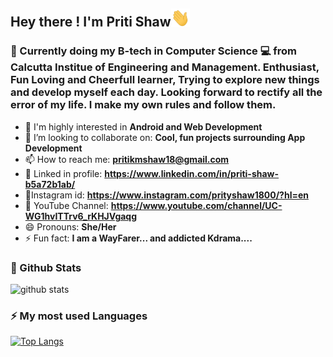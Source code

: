 ## Hey there ! I'm Priti Shaw<img src="https://raw.githubusercontent.com/ABSphreak/ABSphreak/master/gifs/Hi.gif" width="30px">


 ### 💬 Currently doing my B-tech in **Computer Science** 💻 from **Calcutta Institue of Engineering and Management**. Enthusiast, Fun Loving and Cheerfull learner, Trying to explore new things and develop myself each day. Looking forward to rectify all the error of my life. I make my own rules and follow them.  


- 🔭 I'm highly interested in **Android and Web Development**
- 👯 I’m looking to collaborate on: **Cool, fun projects surrounding App Development**
- 📫 How to reach me: **pritikmshaw18@gmail.com**
- 📱 Linked in profile: **https://www.linkedin.com/in/priti-shaw-b5a72b1ab/**
- 🦋Instagram id: **https://www.instagram.com/prityshaw1800/?hl=en**
- 🎼 YouTube Channel: **https://www.youtube.com/channel/UC-WG1hvITTrv6_rKHJVgaqg**
- 😄 Pronouns: **She/Her**
- ⚡ Fun fact: **I am a WayFarer... and addicted Kdrama....** 

### 🌱 Github Stats
![github stats](https://github-readme-stats.vercel.app/api?username=pritikmshaw&count_private=true&show_icons=true&theme=prussian)

### ⚡ My most used Languages 
 <!--![github stats](https://github-readme-stats.vercel.app/api?username=pritikmshaw&show_icons=true&theme=radical)-->
[![Top Langs](https://github-readme-stats.vercel.app/api/top-langs/?username=pritikmshaw&layout=compact&theme=prussian)](https://github.com/pritikmshaw)
